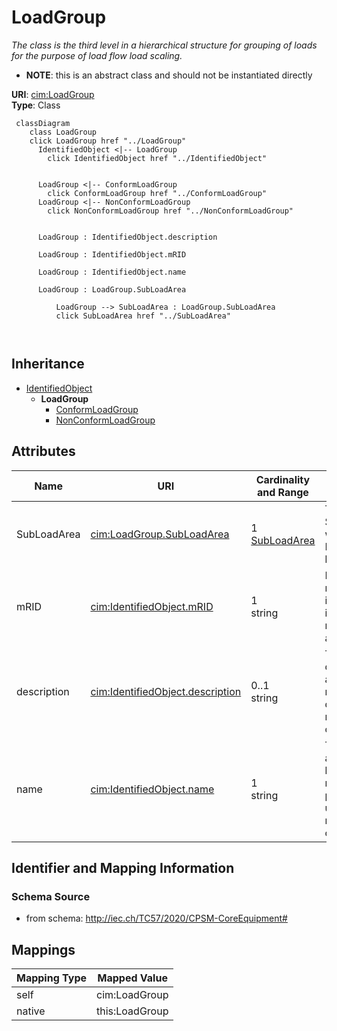 # LoadGroup


_The class is the third level in a hierarchical structure for grouping of loads for the purpose of load flow load scaling._




* __NOTE__: this is an abstract class and should not be instantiated directly


**URI**: [cim:LoadGroup](http://iec.ch/TC57/CIM100#LoadGroup)<br />
**Type**: Class




```mermaid
 classDiagram
    class LoadGroup
    click LoadGroup href "../LoadGroup"
      IdentifiedObject <|-- LoadGroup
        click IdentifiedObject href "../IdentifiedObject"
      

      LoadGroup <|-- ConformLoadGroup
        click ConformLoadGroup href "../ConformLoadGroup"
      LoadGroup <|-- NonConformLoadGroup
        click NonConformLoadGroup href "../NonConformLoadGroup"
      
      
      LoadGroup : IdentifiedObject.description
        
      LoadGroup : IdentifiedObject.mRID
        
      LoadGroup : IdentifiedObject.name
        
      LoadGroup : LoadGroup.SubLoadArea
        
          LoadGroup --> SubLoadArea : LoadGroup.SubLoadArea
          click SubLoadArea href "../SubLoadArea"
        
      
```





## Inheritance
* [IdentifiedObject](IdentifiedObject.md)
    * **LoadGroup**
        * [ConformLoadGroup](ConformLoadGroup.md)
        * [NonConformLoadGroup](NonConformLoadGroup.md)



## Attributes


| Name | URI | Cardinality and Range | Description | Inheritance |
| ---  | --- | --- | --- | --- |
| SubLoadArea | [cim:LoadGroup.SubLoadArea](http://iec.ch/TC57/CIM100#LoadGroup.SubLoadArea) | 1 <br />  [SubLoadArea](SubLoadArea.md)  | The SubLoadArea where the Loadgroup belongs | direct |
| mRID | [cim:IdentifiedObject.mRID](http://iec.ch/TC57/CIM100#IdentifiedObject.mRID) | 1 <br />  string  | Master resource identifier issued by a model authority | [IdentifiedObject](IdentifiedObject.md) |
| description | [cim:IdentifiedObject.description](http://iec.ch/TC57/CIM100#IdentifiedObject.description) | 0..1 <br />  string  | The description is a free human readable text describing or naming the object | [IdentifiedObject](IdentifiedObject.md) |
| name | [cim:IdentifiedObject.name](http://iec.ch/TC57/CIM100#IdentifiedObject.name) | 1 <br />  string  | The name is any free human readable and possibly non unique text naming the o... | [IdentifiedObject](IdentifiedObject.md) |









## Identifier and Mapping Information







### Schema Source


* from schema: http://iec.ch/TC57/2020/CPSM-CoreEquipment#





## Mappings

| Mapping Type | Mapped Value |
| ---  | ---  |
| self | cim:LoadGroup |
| native | this:LoadGroup |




